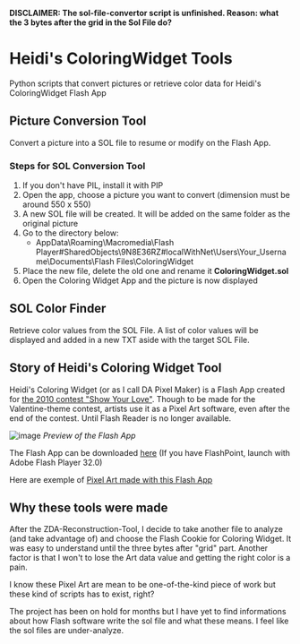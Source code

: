 **DISCLAIMER: The sol-file-convertor script is unfinished. Reason: what the 3 bytes after the grid in the Sol File do?**

# Heidi's ColoringWidget Tools
Python scripts that convert pictures or retrieve color data for Heidi's ColoringWidget Flash App

## Picture Conversion Tool
Convert a picture into a SOL file to resume or modify on the Flash App.

### Steps for SOL Conversion Tool
1. If you don't have PIL, install it with PIP
1. Open the app, choose a picture you want to convert (dimension must be around 550 x 550)
1. A new SOL file will be created. It will be added on the same folder as the original picture
1. Go to the directory below:
	- AppData\Roaming\Macromedia\Flash Player\#SharedObjects\9N8E36RZ\#localWithNet\Users\Your_Username\Documents\Flash Files\ColoringWidget
1. Place the new file, delete the old one and rename it **ColoringWidget.sol**
1. Open the Coloring Widget App and the picture is now displayed

## SOL Color Finder
Retrieve color values from the SOL File. A list of color values will be displayed and added in a new TXT aside with the target SOL File.

## Story of Heidi's Coloring Widget Tool
Heidi's Coloring Widget (or as I call DA Pixel Maker) is a Flash App created for [the 2010 contest "Show Your Love"](https://web.archive.org/web/20121114101333/https://heidi.deviantart.com/journal/Show-the-Love-Valentine-s-Day-Contest-214219090).
Though to be made for the Valentine-theme contest, artists use it as a Pixel Art software, even after the end of the contest. Until Flash Reader is no longer available.

![image](https://github.com/zigaudrey/heidi-ColoringWidget-tools/assets/129554573/ee2cf4a9-f7af-4320-be18-c4429382be80)
 _Preview of the Flash App_

The Flash App can be downloaded [here](http://st.deviantart.com/news/show-the-love/expressinstall.swf) (If you have FlashPoint, launch with Adobe Flash Player 32.0)

Here are exemple of [Pixel Art made with this Flash App](https://web.archive.org/web/20120119161727/http://browse.deviantart.com/contests/2010/showthelove/)

## Why these tools were made
After the ZDA-Reconstruction-Tool, I decide to take another file to analyze (and take advantage of) and choose the Flash Cookie for Coloring Widget. It was easy to understand until the three bytes after "grid" part. Another factor is that I won't to lose the Art data value and getting the right color is a pain.

I know these Pixel Art are mean to be one-of-the-kind piece of work but these kind of scripts has to exist, right?

The project has been on hold for months but I have yet to find informations about how Flash software write the sol file and what these means. I feel like the sol files are under-analyze.
